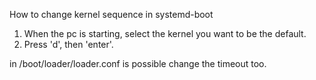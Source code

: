 How to change kernel sequence in systemd-boot

1) When the pc is starting, select the kernel you want to be the default.
2) Press 'd', then 'enter'.

in /boot/loader/loader.conf is possible change the timeout too.